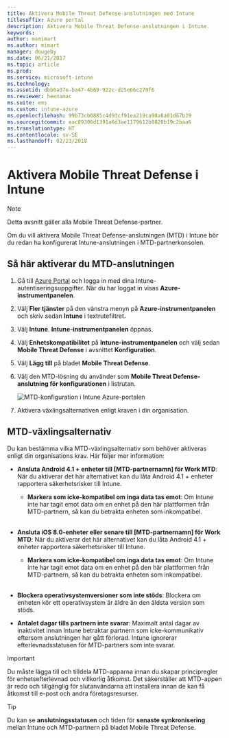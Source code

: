 ```yaml
---
title: Aktivera Mobile Threat Defense-anslutningen med Intune
titlesuffix: Azure portal
description: Aktivera Mobile Threat Defense-anslutningen i Intune.
keywords: 
author: msmimart
ms.author: mimart
manager: dougeby
ms.date: 06/21/2017
ms.topic: article
ms.prod: 
ms.service: microsoft-intune
ms.technology: 
ms.assetid: dbb6a37e-ba47-4b69-922c-d25e66c279f6
ms.reviewer: heenamac
ms.suite: ems
ms.custom: intune-azure
ms.openlocfilehash: 99b73cb0885c4d93cf91ea219ca98a8a81d67b39
ms.sourcegitcommit: eac89306d1391a6d3ae1179612b0820b19c2baa6
ms.translationtype: HT
ms.contentlocale: sv-SE
ms.lasthandoff: 02/23/2018
---
```

# <a name="enable-mobile-threat-defense-in-intune"></a>Aktivera Mobile Threat Defense i Intune

> [!NOTE] 
> Detta avsnitt gäller alla Mobile Threat Defense-partner.

Om du vill aktivera Mobile Threat Defense-anslutningen (MTD) i Intune bör du redan ha konfigurerat Intune-anslutningen i MTD-partnerkonsolen.

## <a name="to-enable-the-mtd-connector"></a>Så här aktiverar du MTD-anslutningen

1. Gå till [Azure Portal](https://portal.azure.com) och logga in med dina Intune-autentiseringsuppgifter. När du har loggat in visas **Azure-instrumentpanelen**.

2. Välj **Fler tjänster** på den vänstra menyn på **Azure-instrumentpanelen** och skriv sedan **Intune** i textrutefiltret.

3. Välj **Intune**. **Intune-instrumentpanelen** öppnas.

4. Välj **Enhetskompatibilitet** på **Intune-instrumentpanelen** och välj sedan **Mobile Threat Defense** i avsnittet **Konfiguration**.

5. Välj **Lägg till** på bladet **Mobile Threat Defense**.

6. Välj den MTD-lösning du använder som **Mobile Threat Defense-anslutning för konfigurationen** i listrutan.

    ![MTD-konfiguration i Intune Azure-portalen](./media/enable-mtd-connector-1.png)

7. Aktivera växlingsalternativen enligt kraven i din organisation.

## <a name="mtd-toggle-options"></a>MTD-växlingsalternativ

Du kan bestämma vilka MTD-växlingsalternativ som behöver aktiveras enligt din organisations krav. Här följer mer information:

- **Ansluta Android 4.1 + enheter till [MTD-partnernamn] för Work MTD**: När du aktiverar det här alternativet kan du låta Android 4.1 + enheter rapportera säkerhetsrisker till Intune.
    - **Markera som icke-kompatibel om inga data tas emot**: Om Intune inte har tagit emot data om en enhet på den här plattformen från MTD-partnern, så kan du betrakta enheten som inkompatibel.
<br></br>
- **Ansluta iOS 8.0-enheter eller senare till [MTD-partnernamn] för Work MTD**: När du aktiverar det här alternativet kan du låta Android 4.1 + enheter rapportera säkerhetsrisker till Intune.
    - **Markera som icke-kompatibel om inga data tas emot**: Om Intune inte har tagit emot data om en enhet på den här plattformen från MTD-partnern, så kan du betrakta enheten som inkompatibel.
<br></br>
- **Blockera operativsystemversioner som inte stöds**: Blockera om enheten kör ett operativsystem är äldre än den äldsta version som stöds.

- **Antalet dagar tills partnern inte svarar**: Maximalt antal dagar av inaktivitet innan Intune betraktar partnern som icke-kommunikativ eftersom anslutningen har gått förlorad. Intune ignorerar efterlevnadsstatusen för MTD-partners som inte svarar.

> [!IMPORTANT] 
> Du måste lägga till och tilldela MTD-apparna innan du skapar principregler för enhetsefterlevnad och villkorlig åtkomst. Det säkerställer att MTD-appen är redo och tillgänglig för slutanvändarna att installera innan de kan få åtkomst till e-post och andra företagsresurser.

> [!TIP]
> Du kan se **anslutningsstatusen** och tiden för **senaste synkronisering** mellan Intune och MTD-partnern på bladet Mobile Threat Defense.
